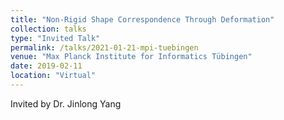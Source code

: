 ```yaml
---
title: "Non-Rigid Shape Correspondence Through Deformation"
collection: talks
type: "Invited Talk"
permalink: /talks/2021-01-21-mpi-tuebingen
venue: "Max Planck Institute for Informatics Tübingen"
date: 2019-02-11
location: "Virtual"
---
```

Invited by Dr. Jinlong Yang
